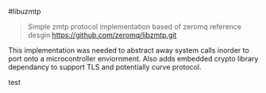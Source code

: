 #libuzmtp

> Simple zmtp protocol implementation based of zeromq reference desgin https://github.com/zeromq/libzmtp.git

This implementation was needed to abstract away system calls inorder to port onto a microcontroller enviornment. Also adds embedded crypto library dependancy to support TLS and potentially curve protocol.


test
